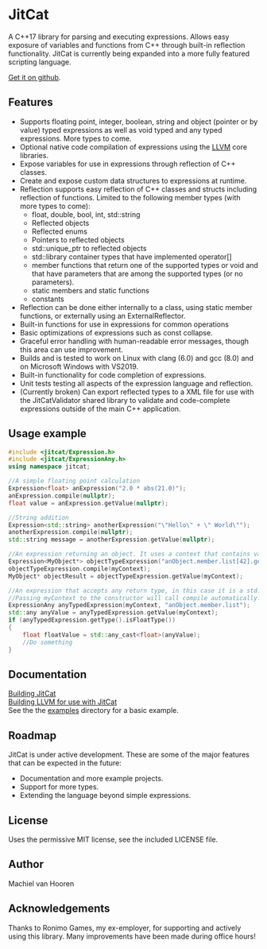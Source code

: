 # JitCat
A C++17 library for parsing and executing expressions. Allows easy exposure of variables and functions from C++ through built-in reflection functionality. JitCat is currently being expanded into a more fully featured scripting language.

[Get it on github](https://github.com/mvhooren/JitCat).

## Features
* Supports floating point, integer, boolean, string and object (pointer or by value) typed expressions as well as void typed and any typed expressions. More types to come.
* Optional native code compilation of expressions using the [LLVM](http://www.llvm.org) core libraries.
* Expose variables for use in expressions through reflection of C++ classes.
* Create and expose custom data structures to expressions at runtime.
* Reflection supports easy reflection of C++ classes and structs including reflection of functions. Limited to the following member types (with more types to come):
	* float, double, bool, int, std::string
	* Reflected objects
	* Reflected enums
	* Pointers to reflected objects
	* std::unique_ptr to reflected objects
	* std::library container types that have implemented operator[]
	* member functions that return one of the supported types or void and that have parameters that are among the supported types (or no parameters).  
	* static members and static functions
	* constants
* Reflection can be done either internally to a class, using static member functions, or externally using an ExternalReflector<T>.
* Built-in functions for use in expressions for common operations  
* Basic optimizations of expressions such as const collapse.  
* Graceful error handling with human-readable error messages, though this area can use improvement.  
* Builds and is tested to work on Linux with clang (6.0) and gcc (8.0) and on Microsoft Windows with VS2019.  
* Built-in functionality for code completion of expressions.  
* Unit tests testing all aspects of the expression language and reflection.  
* (Currently broken) Can export reflected types to a XML file for use with the JitCatValidator shared library to validate and code-complete expressions outside of the main C++ application.  

## Usage example
```c++
#include <jitcat/Expression.h>
#include <jitcat/ExpressionAny.h>
using namespace jitcat;

//A simple floating point calculation
Expression<float> anExpression("2.0 * abs(21.0)");
anExpression.compile(nullptr);
float value = anExpression.getValue(nullptr);

//String addition
Expression<std::string> anotherExpression("\"Hello\" + \" World\"");
anotherExpression.compile(nullptr);
std::string message = anotherExpression.getValue(nullptr);

//An expression returning an object. It uses a context that contains variables that can be referenced inside the expression.
Expression<MyObject*> objectTypeExpression("anObject.member.list[42].getMyObject()");
objectTypeExpression.compile(myContext);
MyObject* objectResult = objectTypeExpression.getValue(myContext);

//An expression that accepts any return type, in this case it is a std::vector.
//Passing myContext to the constructor will call compile automatically.
ExpressionAny anyTypedExpression(myContext, "anObject.member.list");
std::any anyValue = anyTypedExpression.getValue(myContext);
if (anyTypedExpression.getType().isFloatType())
{
	float floatValue = std::any_cast<float>(anyValue);
	//Do something
}
```

## Documentation
[Building JitCat](BUILDING_JITCAT.md)  
[Building LLVM for use with JitCat](BUILDING_LLVM.md)  
See the the [examples](examples) directory for a basic example.  

## Roadmap
JitCat is under active development. These are some of the major features that can be expected in the future:  
* Documentation and more example projects.  
* Support for more types.  
* Extending the language beyond simple expressions.  

## License
Uses the permissive MIT license, see the included LICENSE file.

## Author
Machiel van Hooren 

## Acknowledgements
Thanks to Ronimo Games, my ex-employer, for supporting and actively using this library. Many improvements have been made during office hours!

